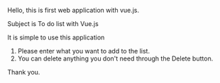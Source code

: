 Hello, this is first web application with vue.js.

Subject is To do list with Vue.js

It is simple to use this application
1. Please enter what you want to add to the list.
2. You can delete anything you don't need through the Delete button.

Thank you. 
